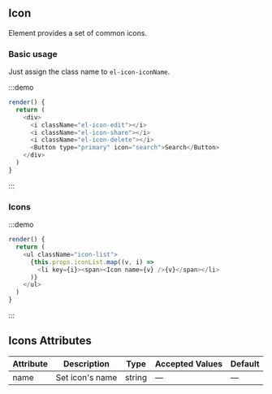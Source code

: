 ## Icon

Element provides a set of common icons.

### Basic usage

Just assign the class name to `el-icon-iconName`.

:::demo

```js
render() {
  return (
    <div>
      <i className="el-icon-edit"></i>
      <i className="el-icon-share"></i>
      <i className="el-icon-delete"></i>
      <Button type="primary" icon="search">Search</Button>
    </div>
  )
}
```
:::

### Icons

:::demo
```js
render() {
  return (
    <ul className="icon-list">
      {this.props.iconList.map((v, i) =>
        <li key={i}><span><Icon name={v} />{v}</span></li>
      )}
    </ul>
  )
}
```
:::

## Icons Attributes

| Attribute      | Description          | Type      | Accepted Values       | Default  |
| ----| ----| ----| ---- | ----- |
|name | Set icon's name | string | — | — |
